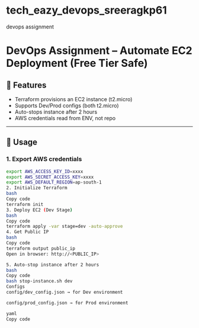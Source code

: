 # tech_eazy_devops_sreeragkp61
devops assignment
# DevOps Assignment – Automate EC2 Deployment (Free Tier Safe)

## 📌 Features
- Terraform provisions an EC2 instance (t2.micro)
- Supports Dev/Prod configs (both t2.micro)
- Auto-stops instance after 2 hours
- AWS credentials read from ENV, not repo

---

## 🚀 Usage

### 1. Export AWS credentials
```bash
export AWS_ACCESS_KEY_ID=xxxx
export AWS_SECRET_ACCESS_KEY=xxxx
export AWS_DEFAULT_REGION=ap-south-1
2. Initialize Terraform
bash
Copy code
terraform init
3. Deploy EC2 (Dev Stage)
bash
Copy code
terraform apply -var stage=dev -auto-approve
4. Get Public IP
bash
Copy code
terraform output public_ip
Open in browser: http://<PUBLIC_IP>

5. Auto-stop instance after 2 hours
bash
Copy code
bash stop-instance.sh dev
Configs
config/dev_config.json → for Dev environment

config/prod_config.json → for Prod environment

yaml
Copy code
